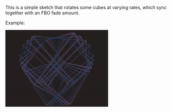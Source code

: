 This is a simple sketch that rotates some cubes at varying rates, which
sync together with an FBO fade amount.

Example:

![example](https://github.com/ox/BoxTornado/blob/master/demo.gif)
